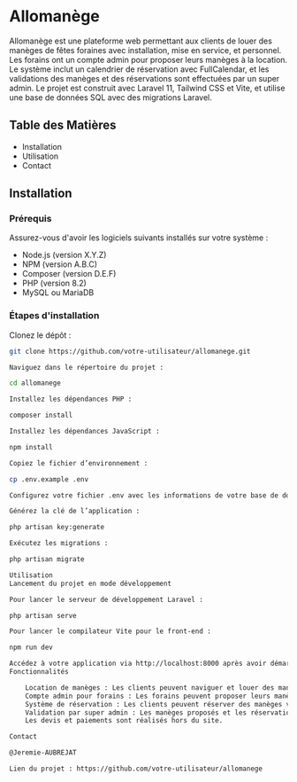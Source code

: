 # Allomanège

Allomanège est une plateforme web permettant aux clients de louer des manèges de fêtes foraines avec installation, mise en service, et personnel. Les forains ont un compte admin pour proposer leurs manèges à la location. Le système inclut un calendrier de réservation avec FullCalendar, et les validations des manèges et des réservations sont effectuées par un super admin. Le projet est construit avec Laravel 11, Tailwind CSS et Vite, et utilise une base de données SQL avec des migrations Laravel.

## Table des Matières

- Installation
- Utilisation
- Contact

## Installation

### Prérequis

Assurez-vous d'avoir les logiciels suivants installés sur votre système :

- Node.js (version X.Y.Z)
- NPM (version A.B.C)
- Composer (version D.E.F)
- PHP (version 8.2)
- MySQL ou MariaDB

### Étapes d'installation

Clonez le dépôt :

```sh
git clone https://github.com/votre-utilisateur/allomanege.git

Naviguez dans le répertoire du projet :

cd allomanege

Installez les dépendances PHP :

composer install

Installez les dépendances JavaScript :

npm install

Copiez le fichier d’environnement :

cp .env.example .env

Configurez votre fichier .env avec les informations de votre base de données et autres configurations nécessaires.

Générez la clé de l’application :

php artisan key:generate

Exécutez les migrations :

php artisan migrate

Utilisation
Lancement du projet en mode développement

Pour lancer le serveur de développement Laravel :

php artisan serve

Pour lancer le compilateur Vite pour le front-end :

npm run dev

Accédez à votre application via http://localhost:8000 après avoir démarré le serveur.
Fonctionnalités

    Location de manèges : Les clients peuvent naviguer et louer des manèges de fêtes foraines.
    Compte admin pour forains : Les forains peuvent proposer leurs manèges à la location.
    Système de réservation : Les clients peuvent réserver des manèges via un calendrier interactif utilisant FullCalendar.
    Validation par super admin : Les manèges proposés et les réservations sont validés par un super admin.
    Les devis et paiements sont réalisés hors du site.

Contact

@Jeremie-AUBREJAT

Lien du projet : https://github.com/votre-utilisateur/allomanege